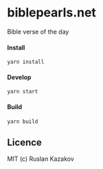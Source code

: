 # biblepearls.net

Bible verse of the day

#### Install

```
yarn install
```

#### Develop

```
yarn start
```

#### Build

```
yarn build
```


## Licence

MIT (c) Ruslan Kazakov
